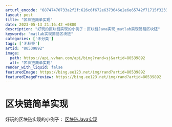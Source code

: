 ```yaml
---
arturl_encode: "68747470733a2f2f:626c6f672e6373646e2e6e65742f71715f3233383531303735:2f61727469636c652f64657461696c732f3830353339383932"
layout: post
title: "区块链简单实现"
date: 2023-05-13 21:16:42 +0800
description: "好玩的区块链实现的小例子：区块链Java实现_matlab实现简易区块链"
keywords: "matlab实现简易区块链"
categories: ['未分类']
tags: ['无标签']
artid: "80539892"
image:
  path: https://api.vvhan.com/api/bing?rand=sj&artid=80539892
  alt: "区块链简单实现"
render_with_liquid: false
featuredImage: https://bing.ee123.net/img/rand?artid=80539892
featuredImagePreview: https://bing.ee123.net/img/rand?artid=80539892
---
```


# 区块链简单实现

好玩的区块链实现的小例子：
[区块链Java实现](https://medium.com/programmers-blockchain/create-simple-blockchain-java-tutorial-from-scratch-6eeed3cb03fa)